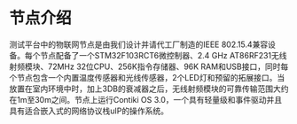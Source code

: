 # 节点介绍

测试平台中的物联网节点是由我们设计并请代工厂制造的IEEE 802.15.4兼容设备。每个节点配备了一个STM32F103RCT6微控制器、2.4 GHz AT86RF231无线射频模块、72MHz 32位CPU、256K指令存储器、96K RAM和USB接口，同时每个节点包含一个内置温度传感器和光线传感器，2个LED灯和预留的拓展接口。当放置在室内环境中时，加上3DB的衰减器之后，无线射频模块的可靠传输范围大约在1m至30m之间。节点上运行Contiki OS 3.0，一个具有轻量级和事件驱动并且具有适合嵌入式的网络协议栈uIP的操作系统。

 

